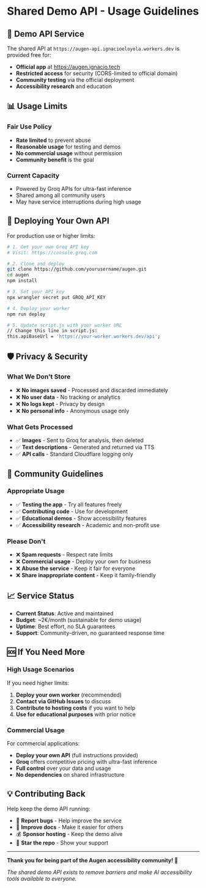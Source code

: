 # Shared Demo API - Usage Guidelines

## 🎯 **Demo API Service**

The shared API at `https://augen-api.ignacioeloyola.workers.dev` is provided free for:
- **Official app** at https://augen.ignacio.tech
- **Restricted access** for security (CORS-limited to official domain)
- **Community testing** via the official deployment
- **Accessibility research** and education

## 📊 **Usage Limits**

### Fair Use Policy
- **Rate limited** to prevent abuse
- **Reasonable usage** for testing and demos
- **No commercial usage** without permission
- **Community benefit** is the goal

### Current Capacity
- Powered by Groq APIs for ultra-fast inference
- Shared among all community users
- May have service interruptions during high usage

## 🚀 **Deploying Your Own API**

For production use or higher limits:

```bash
# 1. Get your own Groq API key
# Visit: https://console.groq.com

# 2. Clone and deploy
git clone https://github.com/yourusername/augen.git
cd augen
npm install

# 3. Set your API key
npx wrangler secret put GROQ_API_KEY

# 4. Deploy your worker
npm run deploy

# 5. Update script.js with your worker URL
// Change this line in script.js:
this.apiBaseUrl = 'https://your-worker.workers.dev/api';
```

## 🛡️ **Privacy & Security**

### What We Don't Store
- ❌ **No images saved** - Processed and discarded immediately
- ❌ **No user data** - No tracking or analytics  
- ❌ **No logs kept** - Privacy by design
- ❌ **No personal info** - Anonymous usage only

### What Gets Processed
- ✅ **Images** - Sent to Groq for analysis, then deleted
- ✅ **Text descriptions** - Generated and returned via TTS
- ✅ **API calls** - Standard Cloudflare logging only

## 🤝 **Community Guidelines**

### Appropriate Usage
- ✅ **Testing the app** - Try all features freely
- ✅ **Contributing code** - Use for development  
- ✅ **Educational demos** - Show accessibility features
- ✅ **Accessibility research** - Academic and non-profit use

### Please Don't
- ❌ **Spam requests** - Respect rate limits
- ❌ **Commercial usage** - Deploy your own for business
- ❌ **Abuse the service** - Keep it fair for everyone
- ❌ **Share inappropriate content** - Keep it family-friendly

## 📈 **Service Status**

- **Current Status**: Active and maintained
- **Budget**: ~2€/month (sustainable for demo usage)
- **Uptime**: Best effort, no SLA guarantees
- **Support**: Community-driven, no guaranteed response time

## 🆘 **If You Need More**

### High Usage Scenarios
If you need higher limits:
1. **Deploy your own worker** (recommended)
2. **Contact via GitHub Issues** to discuss
3. **Contribute to hosting costs** if you want to help
4. **Use for educational purposes** with prior notice

### Commercial Usage
For commercial applications:
- **Deploy your own API** (full instructions provided)
- **Groq** offers competitive pricing with ultra-fast inference
- **Full control** over your data and usage
- **No dependencies** on shared infrastructure

## 💡 **Contributing Back**

Help keep the demo API running:
- 🐛 **Report bugs** - Help improve the service
- 📝 **Improve docs** - Make it easier for others
- 💰 **Sponsor hosting** - Keep the demo alive
- 🌟 **Star the repo** - Show your support

---

**Thank you for being part of the Augen accessibility community! 🌟**

*The shared demo API exists to remove barriers and make AI accessibility tools available to everyone.*